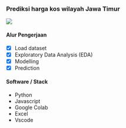 ### Prediksi harga kos wilayah Jawa Timur

<img src="./img/app-demo.png">

#### Alur Pengerjaan
- [x] Load dataset
- [x] Exploratory Data Analysis (EDA)
- [x] Modelling
- [x] Prediction

#### Software / Stack
- Python
- Javascript
- Google Colab 
- Excel
- Vscode

